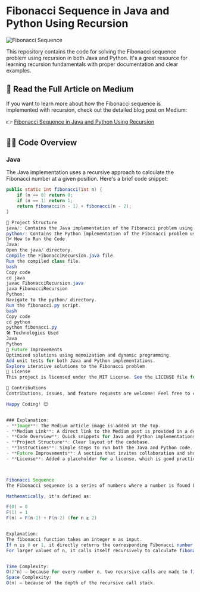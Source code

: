 # Fibonacci Sequence in Java and Python Using Recursion

![Fibonacci Sequence](https://miro.medium.com/v2/resize:fit:1100/format:webp/1*PkW4-fRpO_TVt1rF7HeKxQ.jpeg)

This repository contains the code for solving the Fibonacci sequence problem using recursion in both Java and Python. It's a great resource for learning recursion fundamentals with proper documentation and clear examples.

## 📖 Read the Full Article on Medium

If you want to learn more about how the Fibonacci sequence is implemented with recursion, check out the detailed blog post on Medium:

👉 [Fibonacci Sequence in Java and Python Using Recursion](https://medium.com/@roshannayak5977/fibonacci-sequence-in-java-and-python-using-recursion-e5c1e343e554)

## 🧑‍💻 Code Overview

### Java

The Java implementation uses a recursive approach to calculate the Fibonacci number at a given position. Here's a brief code snippet:

```java
public static int fibonacci(int n) {
    if (n == 0) return 0;
    if (n == 1) return 1;
    return fibonacci(n - 1) + fibonacci(n - 2);
}

📁 Project Structure
java/: Contains the Java implementation of the Fibonacci problem using recursion.
python/: Contains the Python implementation of the Fibonacci problem using recursion.
🏃‍♂️ How to Run the Code
Java:
Open the java/ directory.
Compile the FibonacciRecursion.java file.
Run the compiled class file.
bash
Copy code
cd java
javac FibonacciRecursion.java
java FibonacciRecursion
Python:
Navigate to the python/ directory.
Run the fibonacci.py script.
bash
Copy code
cd python
python fibonacci.py
🛠️ Technologies Used
Java
Python
🚀 Future Improvements
Optimized solutions using memoization and dynamic programming.
Add unit tests for both Java and Python implementations.
Explore iterative solutions to the Fibonacci problem.
📄 License
This project is licensed under the MIT License. See the LICENSE file for details.

🙌 Contributions
Contributions, issues, and feature requests are welcome! Feel free to check the issues page.

Happy Coding! 😊


### Explanation:
- **Image**: The Medium article image is added at the top.
- **Medium Link**: A direct link to the Medium post is provided in a dedicated section.
- **Code Overview**: Quick snippets for Java and Python implementations.
- **Project Structure**: Clear layout of the codebase.
- **Instructions**: Simple steps to run both the Java and Python code.
- **Future Improvements**: A section that invites collaboration and showcases planned upgrades.
- **License**: Added a placeholder for a license, which is good practice in open-source projects.



Fibonacci Sequence
The Fibonacci sequence is a series of numbers where a number is found by adding up the two numbers before it. Starting with 0 and 1, the sequence goes: 0, 1, 1, 2, 3, 5, 8, 13, and so on.

Mathematically, it's defined as:

F(0) = 0
F(1) = 1
F(n) = F(n-1) + F(n-2) (for n ≥ 2)


Explanation:
The fibonacci function takes an integer n as input.
If n is 0 or 1, it directly returns the corresponding Fibonacci number (base cases).
For larger values of n, it calls itself recursively to calculate fibonacci(n-1) and fibonacci(n-2), and then adds them together.


Time Complexity:
O(2^n) — because for every number n, two recursive calls are made to fibonacci(n-1) and fibonacci(n-2).
Space Complexity:
O(n) — because of the depth of the recursive call stack.